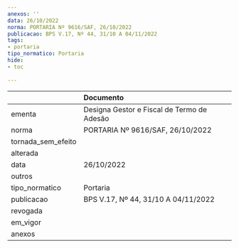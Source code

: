 ```yaml
---
anexos: ''
data: 26/10/2022
norma: PORTARIA Nº 9616/SAF, 26/10/2022
publicacao: BPS V.17, Nº 44, 31/10 A 04/11/2022
tags:
- portaria
tipo_normatico: Portaria
hide: 
- toc 
 
---
```


|                    | Documento                                  |
|:-------------------|:-------------------------------------------|
| ementa             | Designa Gestor e Fiscal de Termo de Adesão |
| norma              | PORTARIA Nº 9616/SAF, 26/10/2022           |
| tornada_sem_efeito |                                            |
| alterada           |                                            |
| data               | 26/10/2022                                 |
| outros             |                                            |
| tipo_normatico     | Portaria                                   |
| publicacao         | BPS V.17, Nº 44, 31/10 A 04/11/2022        |
| revogada           |                                            |
| em_vigor           |                                            |
| anexos             |                                            |
